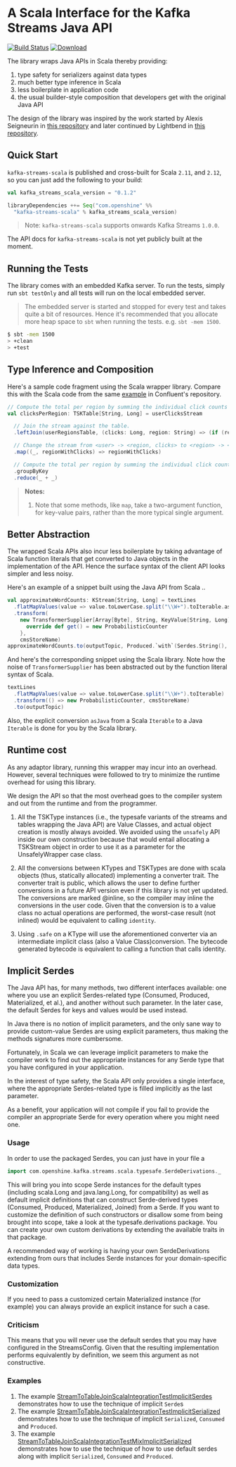 # A Scala Interface for the Kafka Streams Java API

[![Build Status](https://secure.travis-ci.org/openshine/kafka-streams-scala.png)](http://travis-ci.org/openshine/kafka-streams-scala)
[![Download](https://api.bintray.com/packages/openshine/maven/kafka-streams-scala/images/download.svg)](https://bintray.com/openshine/maven/kafka-streams-scala/_latestVersion) 

The library wraps Java APIs in Scala thereby providing:

1. type safety for serializers against data types
1. much better type inference in Scala
2. less boilerplate in application code
3. the usual builder-style composition that developers get with the original Java API

The design of the library was inspired by the work started by Alexis
Seigneurin in [this repository](https://github.com/aseigneurin/kafka-streams-scala) and
later continued by Lightbend in [this repository](http://github.com/lightbend/kafka-streams-scala/).

## Quick Start

`kafka-streams-scala` is published and cross-built for Scala `2.11`, and `2.12`, so you can just add the following to your build:

```scala
val kafka_streams_scala_version = "0.1.2"

libraryDependencies ++= Seq("com.openshine" %%
  "kafka-streams-scala" % kafka_streams_scala_version)
```

> Note: `kafka-streams-scala` supports onwards Kafka Streams `1.0.0`.

The API docs for `kafka-streams-scala` is not yet publicly built at
the moment.


## Running the Tests

The library comes with an embedded Kafka server. To run the tests, simply run `sbt testOnly` and all tests will run on the local embedded server.

> The embedded server is started and stopped for every test and takes quite a bit of resources. Hence it's recommended that you allocate more heap space to `sbt` when running the tests. e.g. `sbt -mem 1500`.

```bash
$ sbt -mem 1500
> +clean
> +test
```

## Type Inference and Composition

Here's a sample code fragment using the Scala wrapper library. Compare this with the Scala code from the same [example](https://github.com/confluentinc/kafka-streams-examples/blob/4.0.0-post/src/test/scala/io/confluent/examples/streams/StreamToTableJoinScalaIntegrationTest.scala) in Confluent's repository.

```scala
// Compute the total per region by summing the individual click counts per region.
val clicksPerRegion: TSKTable[String, Long] = userClicksStream

  // Join the stream against the table.
  .leftJoin(userRegionsTable, (clicks: Long, region: String) => (if (region == null) "UNKNOWN" else region, clicks))

  // Change the stream from <user> -> <region, clicks> to <region> -> <clicks>
  .map((_, regionWithClicks) => regionWithClicks)

  // Compute the total per region by summing the individual click counts per region.
  .groupByKey
  .reduce(_ + _)
```

> **Notes:** 
> 
> 1. Note that some methods, like `map`, take a two-argument function,
>    for key-value pairs, rather than the more typical single
>    argument.


## Better Abstraction

The wrapped Scala APIs also incur less boilerplate by taking advantage
of Scala function literals that get converted to Java objects in the
implementation of the API. Hence the surface syntax of the client API
looks simpler and less noisy.

Here's an example of a snippet built using the Java API from Scala ..

```scala
val approximateWordCounts: KStream[String, Long] = textLines
  .flatMapValues(value => value.toLowerCase.split("\\W+").toIterable.asJava)
  .transform(
    new TransformerSupplier[Array[Byte], String, KeyValue[String, Long]] {
      override def get() = new ProbabilisticCounter
    },
    cmsStoreName)
approximateWordCounts.to(outputTopic, Produced.`with`(Serdes.String(), longSerde))
```

And here's the corresponding snippet using the Scala library. Note how
the noise of `TransformerSupplier` has been abstracted out by the
function literal syntax of Scala.

```scala
textLines
  .flatMapValues(value => value.toLowerCase.split("\\W+").toIterable)
  .transform(() => new ProbabilisticCounter, cmsStoreName)
  .to(outputTopic)
```

Also, the explicit conversion `asJava` from a Scala `Iterable` to a
Java `Iterable` is done for you by the Scala library.

## Runtime cost

As any adaptor library, running this wrapper may incur into an
overhead.  However, several techniques were followed to try to
minimize the runtime overhead for using this library.

We design the API so that the most overhead goes to the compiler
system and out from the runtime and from the programmer.

1. All the TSKType instances (i.e., the typesafe variants of the
   streams and tables wrapping the Java API) are Value Classes, and
   actual object creation is mostly always avoided. We avoided using
   the `unsafely` API inside our own construction because that would
   entail allocating a TSKStream object in order to use it as a
   parameter for the UnsafelyWrapper case class.

2. All the conversions between KTypes and TSKTypes are done with scala
   objects (thus, statically allocated) implementing a converter
   trait. The converter trait is public, which allows the user to
   define further conversions in a future API version even if this
   library is not yet updated. The conversions are marked @inline, so
   the compiler may inline the conversions in the user code. Given
   that the conversion is to a value class no actual operations are
   performed, the worst-case result (not inlined) would be equivalent
   to calling `identity`.

3. Using `.safe` on a KType will use the aforementioned converter via
   an intermediate implicit class (also a Value Class)conversion. The
   bytecode generated bytecode is equivalent to calling a function
   that calls identity.


## Implicit Serdes

The Java API has, for many methods, two different interfaces
available: one where you use an explicit Serdes-related type
(Consumed, Produced, Materialized, et al.), and another without such
parameter. In the later case, the default Serdes for keys and values
would be used instead.
 
In Java there is no notion of implicit parameters, and the only sane
way to provide custom-value Serdes are using explicit parameters, thus
making the methods signatures more cumbersome.

Fortunately, in Scala we can leverage implicit parameters to make the
compiler work to find out the appropriate instances for any Serde type
that you have configured in your application.

In the interest of type safety, the Scala API only provides a single
interface, where the appropriate Serdes-related type is filled
implicitly as the last parameter.

As a benefit, your application will not compile if you fail to provide
the compiler an appropriate Serde for every operation where you might
need one.

### Usage

In order to use the packaged Serdes, you can just have in your file a

```scala
import com.openshine.kafka.streams.scala.typesafe.SerdeDerivations._
```

This will bring you into scope Serde instances for the default types
(including scala.Long and java.lang.Long, for compatibility) as well
as default implicit definitions that can construct Serde-derived types
(Consumed, Produced, Materialized, Joined) from a Serde. If you want
to customize the definition of such constructors or disallow some from
being brought into scope, take a look at the typesafe.derivations
package. You can create your own custom derivations by extending the
available traits in that package.

A recommended way of working is having your own SerdeDerivations
extending from ours that includes Serde instances for your
domain-specific data types.


### Customization

If you need to pass a customized certain Materialized instance (for
example) you can always provide an explicit instance for such a case.

### Criticism

This means that you will never use the default serdes that you may
have configured in the StreamsConfig. Given that the resulting
implementation performs equivalently by definition, we seem this
argument as not constructive.


### Examples

1. The example
   [StreamToTableJoinScalaIntegrationTestImplicitSerdes](https://github.com/openshine/kafka-streams-scala/blob/develop/src/test/scala/com/openshine/kafka/streams/scala/StreamToTableJoinScalaIntegrationTestImplicitSerdes.scala)
   demonstrates how to use the technique of implicit `Serde`s
2. The example
   [StreamToTableJoinScalaIntegrationTestImplicitSerialized](https://github.com/openshine/kafka-streams-scala/blob/develop/src/test/scala/com/openshine/kafka/streams/scala/StreamToTableJoinScalaIntegrationTestImplicitSerialized.scala)
   demonstrates how to use the technique of implicit `Serialized`,
   `Consumed` and `Produced`.
3. The example
   [StreamToTableJoinScalaIntegrationTestMixImplicitSerialized](https://github.com/openshine/kafka-streams-scala/blob/develop/src/test/scala/com/openshine/kafka/streams/scala/StreamToTableJoinScalaIntegrationTestMixImplicitSerialized.scala)
   demonstrates how to use the technique of how to use default serdes
   along with implicit `Serialized`, `Consumed` and `Produced`.
